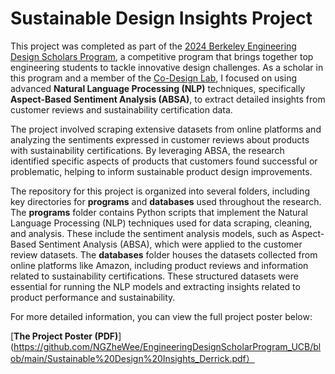 # Sustainable Design Insights Project

This project was completed as part of the [2024 Berkeley Engineering Design Scholars Program](https://jacobsinstitute.berkeley.edu/news/meet-the-2024-berkeley-engineering-design-scholars/), a competitive program that brings together top engineering students to tackle innovative design challenges. As a scholar in this program and a member of the [Co-Design Lab](https://codesign.berkeley.edu/team/derrick-ng/), I focused on using advanced **Natural Language Processing (NLP)** techniques, specifically **Aspect-Based Sentiment Analysis (ABSA)**, to extract detailed insights from customer reviews and sustainability certification data.

The project involved scraping extensive datasets from online platforms and analyzing the sentiments expressed in customer reviews about products with sustainability certifications. By leveraging ABSA, the research identified specific aspects of products that customers found successful or problematic, helping to inform sustainable product design improvements.

The repository for this project is organized into several folders, including key directories for **programs** and **databases** used throughout the research. The **programs** folder contains Python scripts that implement the Natural Language Processing (NLP) techniques used for data scraping, cleaning, and analysis. These include the sentiment analysis models, such as Aspect-Based Sentiment Analysis (ABSA), which were applied to the customer review datasets. The **databases** folder houses the datasets collected from online platforms like Amazon, including product reviews and information related to sustainability certifications. These structured datasets were essential for running the NLP models and extracting insights related to product performance and sustainability.

For more detailed information, you can view the full project poster below:

[**The Project Poster (PDF)**](https://github.com/NGZheWee/EngineeringDesignScholarProgram_UCB/blob/main/Sustainable%20Design%20Insights_Derrick.pdf）
